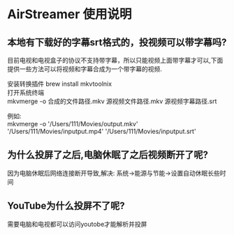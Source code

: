 # AirStreamer 使用说明

## 本地有下载好的字幕srt格式的，投视频可以带字幕吗? 

   目前电视和电视盒子的协议不支持带字幕，所以只能视频上面带字幕才可以,下面提供一些方法可以将视频和字幕合成为一个带字幕的视频.<br>

   安装转换插件 brew install mkvtoolnix<br>
   打开系统终端 <br>
   mkvmerge -o 合成的文件路径.mkv 源视频文件路径.mkv 源视频字幕路径.srt<br>

   例如:<br>
   mkvmerge -o '/Users/111/Movies/output.mkv' '/Users/111/Movies/inputput.mp4' '/Users/111/Movies/inputput.srt'<br>


## 为什么投屏了之后,电脑休眠了之后视频断开了呢?
   因为电脑休眠后网络连接断开导致,解决: 系统->能源与节能->设置自动休眠长些时间

## YouTube为什么投屏不了呢?
   需要电脑和电视都可以访问youtobe才能解析并投屏

